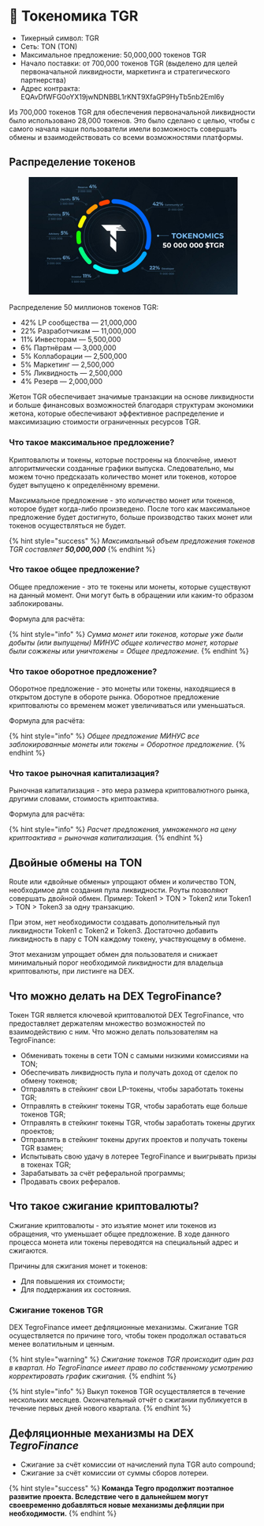 # 📑 Токеномика TGR

* Тикерный символ: TGR&#x20;
* Сеть: TON (TON)&#x20;
* Максимальное предложение: 50,000,000 токенов TGR&#x20;
* Начало поставки: от 700,000 токенов TGR (выделено для целей первоначальной ликвидности, маркетинга и стратегического партнерства)&#x20;
* Адрес контракта: EQAvDfWFG0oYX19jwNDNBBL1rKNT9XfaGP9HyTb5nb2Eml6y

Из 700,000 токенов TGR для обеспечения первоначальной ликвидности было использовано 28,000 токенов. Это было сделано с целью, чтобы с самого начала наши пользователи имели возможность совершать обмены и взаимодействовать со всеми возможностями платформы.

## Распределение токенов

<figure><img src="../../.gitbook/assets/photo_2023-01-08_19-09-09.jpg" alt=""><figcaption></figcaption></figure>

Распределение 50 миллионов токенов TGR:

* 42% LP сообщества — 21,000,000
* 22% Разработчикам — 11,000,000
* 11% Инвесторам — 5,500,000
* 6% Партнёрам — 3,000,000
* 5% Коллаборации — 2,500,000
* 5% Маркетинг — 2,500,000
* 5% Ликвидность — 2,500,000
* 4% Резерв — 2,000,000

Жетон TGR обеспечивает значимые транзакции на основе ликвидности и больше финансовых возможностей благодаря структурам экономики жетона, которые обеспечивают эффективное распределение и максимизацию стоимости ограниченных ресурсов TGR.

### Что такое максимальное предложение?

Криптовалюты и токены, которые построены на блокчейне, имеют алгоритмически созданные графики выпуска. Следовательно, мы можем точно предсказать количество монет или токенов, которое будет выпущено к определённому времени.&#x20;

Максимальное предложение - это количество монет или токенов, которое будет когда-либо произведено. После того как максимальное предложение будет достигнуто, больше производство таких монет или токенов осуществляться не будет.  &#x20;

{% hint style="success" %}
_Максимальный объем предложения токенов TGR составляет **50,000,000**_
{% endhint %}

### Что такое общее предложение?

Общее предложение - это те токены или монеты, которые существуют на данный момент. Они могут быть в обращении или каким-то образом заблокированы.&#x20;

Формула для расчёта:&#x20;

{% hint style="info" %}
_Сумма монет или токенов, которые уже были добыты (или выпущены) МИНУС общее количество монет, которые были сожжены или уничтожены = Общее предложение._
{% endhint %}

### Что такое оборотное предложение?&#x20;

Оборотное предложение - это монеты или токены, находящиеся в открытом доступе в обороте рынка. Оборотное предложение криптовалюты со временем может увеличиваться или уменьшаться.

Формула для расчёта:&#x20;

{% hint style="info" %}
_Общее предложение МИНУС все заблокированные монеты или токены = Оборотное предложение._&#x20;
{% endhint %}

### Что такое рыночная капитализация?

Рыночная капитализация - это мера размера криптовалютного рынка, другими словами, стоимость криптоактива.

Формула для расчёта:

{% hint style="info" %}
_Расчет предложения, умноженного на цену криптоактива = рыночная капитализация._ &#x20;
{% endhint %}

## Двойные обмены на TON

Route или «двойные обмены» упрощают обмен и количество TON, необходимое для создания пула ликвидности. Роуты позволяют совершать двойной обмен. Пример: Token1 > TON > Token2 или Token1 > TON > Token3 за одну транзакцию.

При этом, нет необходимости создавать дополнительный пул ликвидности Token1 с Token2 и Token3. Достаточно добавить ликвидность в пару с TON каждому токену, участвующему в обмене.

Этот механизм упрощает обмен для пользователя и снижает минимальный порог необходимой ликвидности для владельца криптовалюты, при листинге на DEX.

## Что можно делать на DEX TegroFinance?

Токен TGR является ключевой криптовалютой DEX TegroFinance, что предоставляет держателям множество возможностей по взаимодействию с ним. Что можно делать пользователям на TegroFinance:&#x20;

* Обменивать токены в сети TON с самыми низкими комиссиями на TON;&#x20;
* Обеспечивать ликвидность пула и получать доход от сделок по обмену токенов;&#x20;
* Отправлять в стейкинг свои LP-токены, чтобы заработать токены TGR;&#x20;
* Отправлять в стейкинг токены TGR, чтобы заработать еще больше токенов TGR;&#x20;
* Отправлять в стейкинг токены TGR, чтобы заработать токены других проектов;&#x20;
* Отправлять в стейкинг токены других проектов и получать токены TGR взамен;&#x20;
* Испытывать свою удачу в лотерее TegroFinance и выигрывать призы в токенах TGR;&#x20;
* Зарабатывать за счёт реферальной программы;&#x20;
* Продавать своих рефералов. &#x20;

## Что такое сжигание криптовалюты?

Сжигание криптовалюты - это изъятие монет или токенов из обращения, что уменьшает общее предложение. В ходе данного процесса монета или токены переводятся на специальный адрес и сжигаются.

Причины для сжигания монет и токенов:&#x20;

* Для повышения их стоимости;
* Для поддержания их состояния.&#x20;

### Сжигание токенов TGR&#x20;

DEX TegroFinance имеет дефляционные механизмы. Сжигание TGR осуществляется по причине того, чтобы токен продолжал оставаться менее волатильным и ценным.&#x20;

{% hint style="warning" %}
_Сжигание токенов TGR происходит один раз в квартал. Но TegroFinance имеет право по собственному усмотрению корректировать график сжигания._
{% endhint %}

{% hint style="info" %}
Выкуп токенов TGR осуществляется в течение нескольких месяцев. Окончательный отчёт о сжигании публикуется в течение первых дней нового квартала.&#x20;
{% endhint %}

## Дефляционные механизмы на DEX _TegroFinance_&#x20;

* Сжигание за счёт комиссии от начислений пула TGR auto compound;&#x20;
* Сжигание за счёт комиссии от суммы сборов лотереи.

{% hint style="success" %}
**Команда Tegro продолжит поэтапное развитие проекта. Вследствие чего в дальнейшем могут своевременно добавляться новые механизмы дефляции при необходимости.** &#x20;
{% endhint %}
